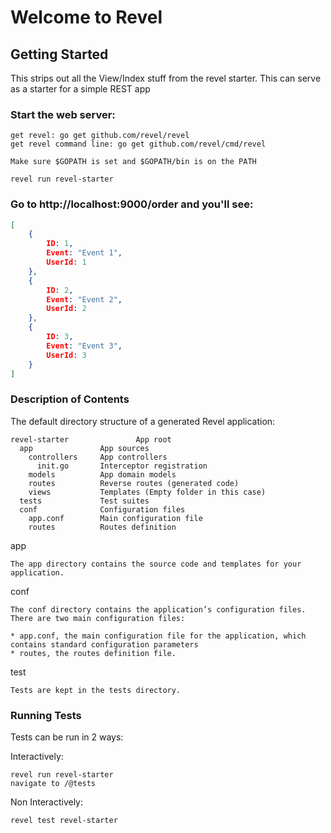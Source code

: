 # Welcome to Revel

## Getting Started

This strips out all the View/Index stuff from the revel starter. This can serve as a starter for a simple REST app

### Start the web server:

    get revel: go get github.com/revel/revel
    get revel command line: go get github.com/revel/cmd/revel
    
    Make sure $GOPATH is set and $GOPATH/bin is on the PATH

    revel run revel-starter

### Go to http://localhost:9000/order and you'll see:

```json
[
    {
        ID: 1,
        Event: "Event 1",
        UserId: 1
    },
    {
        ID: 2,
        Event: "Event 2",
        UserId: 2
    },
    {
        ID: 3,
        Event: "Event 3",
        UserId: 3
    }
]
```

### Description of Contents

The default directory structure of a generated Revel application:

    revel-starter               App root
      app               App sources
        controllers     App controllers
          init.go       Interceptor registration
        models          App domain models
        routes          Reverse routes (generated code)
        views           Templates (Empty folder in this case)
      tests             Test suites
      conf              Configuration files
        app.conf        Main configuration file
        routes          Routes definition
app

    The app directory contains the source code and templates for your application.

conf

    The conf directory contains the application’s configuration files. There are two main configuration files:

    * app.conf, the main configuration file for the application, which contains standard configuration parameters
    * routes, the routes definition file.

test

    Tests are kept in the tests directory.
    
### Running Tests

Tests can be run in 2 ways:

Interactively:
    
    revel run revel-starter
    navigate to /@tests
    
Non Interactively:

    revel test revel-starter
    
